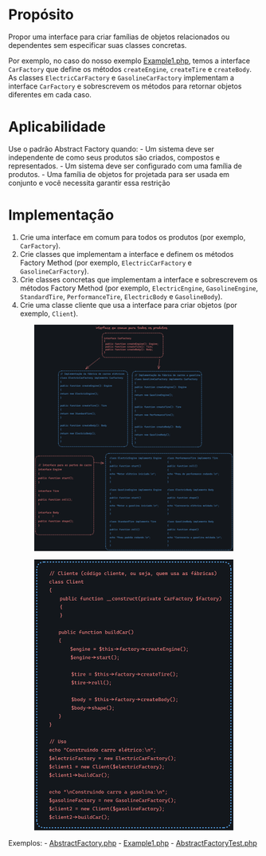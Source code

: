 # Propósito

Propor uma interface para criar famílias de objetos relacionados ou dependentes sem especificar suas classes concretas.

Por exemplo, no caso do nosso exemplo [Example1.php](Example1.php), temos a interface `CarFactory` que define os métodos `createEngine`, `createTire` e `createBody`. As classes `ElectricCarFactory` e `GasolineCarFactory` implementam a interface `CarFactory` e sobrescrevem os métodos para retornar objetos diferentes em cada caso.

# Aplicabilidade

Use o padrão Abstract Factory quando:
	- Um sistema deve ser independente de como seus produtos são criados, compostos e representados.
	- Um sistema deve ser configurado com uma família de produtos.
	- Uma família de objetos for projetada para ser usada em conjunto e você necessita garantir essa restrição

# Implementação

1. Crie uma interface em comum para todos os produtos (por exemplo, `CarFactory`).
2. Crie classes que implementam a interface e definem os métodos Factory Method (por exemplo, `ElectricCarFactory` e `GasolineCarFactory`).
3. Crie classes concretas que implementam a interface e sobrescrevem os métodos Factory Method (por exemplo, `ElectricEngine`, `GasolineEngine`, `StandardTire`, `PerformanceTire`, `ElectricBody` e `GasolineBody`).
4. Crie uma classe cliente que usa a interface para criar objetos (por exemplo, `Client`).

<p align="center">
  <img src="Codigo.png" width="400">
</p>

<p align="center">
  <img src="Uso.png" width="400">
</p>

Exemplos:
	- [AbstractFactory.php](AbstractFactory.php)
	- [Example1.php](Example1.php)
	- [AbstractFactoryTest.php](../../../tests/Patterns/Creational/AbstractFactory/AbstractFactoryTest.php)

